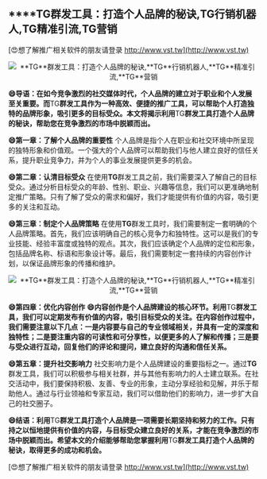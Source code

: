 ## ****TG**群发工具：打造个人品牌的秘诀,**TG**行销机器人,**TG**精准引流,**TG**营销**

[😍想了解推广相关软件的朋友请登录 http://www.vst.tw](http://www.vst.tw)

 <center><img src="https://vst.tw/MP4/tuiguang/png/8.png" alt="**TG**群发工具：打造个人品牌的秘诀,**TG**行销机器人,**TG**精准引流,**TG**营销"></center>

**😄导语：在如今竞争激烈的社交媒体时代，个人品牌的建立对于职业和个人发展至关重要。而**TG**群发工具作为一种高效、便捷的推广工具，可以帮助个人打造独特的品牌形象，吸引更多的目标受众。本文将揭示利用**TG**群发工具打造个人品牌的秘诀，帮助您在竞争激烈的市场中脱颖而出。**

**😄第一章：了解个人品牌的重要性**
个人品牌是指个人在职业和社交环境中所呈现的独特形象和价值观。一个强大的个人品牌可以帮助我们与他人建立良好的信任关系，提升职业竞争力，并为个人的事业发展提供更多的机会。

**😄第二章：认清目标受众**
在使用**TG**群发工具之前，我们需要深入了解自己的目标受众。通过分析目标受众的年龄、性别、职业、兴趣等信息，我们可以更准确地制定推广策略。只有了解了受众的需求和偏好，我们才能提供有价值的内容，吸引更多的关注和互动。

**😄第三章：制定个人品牌策略**
在使用**TG**群发工具时，我们需要制定一套明确的个人品牌策略。首先，我们应该明确自己的核心竞争力和独特性。这可以是我们的专业技能、经验丰富度或独特的观点。其次，我们应该确定个人品牌的定位和形象，包括品牌名称、标语和形象设计等。最后，我们需要制定一套持续的内容创作计划，以保证品牌形象的传播和维护。

 <center><img src="https://vst.tw/MP4/tuiguang/png/1.png" alt="**TG**群发工具：打造个人品牌的秘诀,**TG**行销机器人,**TG**精准引流,**TG**营销"></center>

**😄第四章：优化内容创作**
**😄内容创作是个人品牌建设的核心环节。利用**TG**群发工具，我们可以定期发布有价值的内容，吸引目标受众的关注。在内容创作过程中，我们需要注意以下几点：一是内容要与自己的专业领域相关，并具有一定的深度和独特性；二是要注重内容的可读性和可分享性，以便更多的人了解和传播；三是要与受众进行互动，回复他们的评论和提问，建立良好的沟通和信任关系。**

**😄第五章：提升社交影响力**
社交影响力是个人品牌建设的重要指标之一。通过**TG**群发工具，我们可以积极参与相关社群，并与其他有影响力的人士建立联系。在社交活动中，我们要保持积极、友善、专业的形象，主动分享经验和见解，并乐于帮助他人。通过与行业领袖和专家互动，我们可以借助他们的影响力，进一步扩大自己的社交圈子。

**😄结语：利用**TG**群发工具打造个人品牌是一项需要长期坚持和努力的工作。只有持之以恒地提供有价值的内容，与目标受众建立良好的关系，才能在竞争激烈的市场中脱颖而出。希望本文的介绍能够帮助您掌握利用**TG**群发工具打造个人品牌的秘诀，取得更多的成功和机会。**

[😍想了解推广相关软件的朋友请登录 http://www.vst.tw](http://www.vst.tw)




